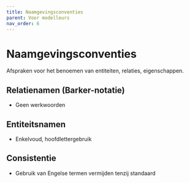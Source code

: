 ```yaml
---
title: Naamgevingsconventies
parent: Voor modelleurs
nav_order: 6
---
```


# Naamgevingsconventies

Afspraken voor het benoemen van entiteiten, relaties, eigenschappen.

## Relatienamen (Barker-notatie)
- Geen werkwoorden

## Entiteitsnamen
- Enkelvoud, hoofdlettergebruik

## Consistentie
- Gebruik van Engelse termen vermijden tenzij standaard
